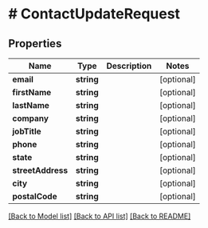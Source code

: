 # # ContactUpdateRequest

## Properties

Name | Type | Description | Notes
------------ | ------------- | ------------- | -------------
**email** | **string** |  | [optional]
**firstName** | **string** |  | [optional]
**lastName** | **string** |  | [optional]
**company** | **string** |  | [optional]
**jobTitle** | **string** |  | [optional]
**phone** | **string** |  | [optional]
**state** | **string** |  | [optional]
**streetAddress** | **string** |  | [optional]
**city** | **string** |  | [optional]
**postalCode** | **string** |  | [optional]

[[Back to Model list]](../../README.md#models) [[Back to API list]](../../README.md#endpoints) [[Back to README]](../../README.md)
